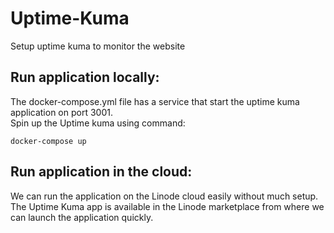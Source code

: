 # Uptime-Kuma
Setup uptime kuma to monitor the website

## Run application locally:

The docker-compose.yml file has a service that start the uptime kuma application on port 3001.  
Spin up the Uptime kuma using command:

```
docker-compose up
```

## Run application in the cloud:

We can run the application on the Linode cloud easily without much setup. The Uptime Kuma app 
is available in the Linode marketplace from where we can launch the application quickly.

